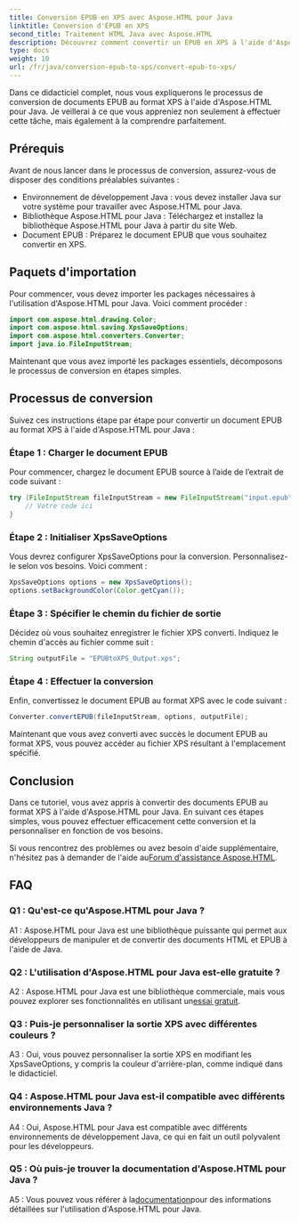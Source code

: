 ```yaml
---
title: Conversion EPUB en XPS avec Aspose.HTML pour Java
linktitle: Conversion d'EPUB en XPS
second_title: Traitement HTML Java avec Aspose.HTML
description: Découvrez comment convertir un EPUB en XPS à l'aide d'Aspose.HTML pour Java. Guide étape par étape avec des exemples de code. Explorez les fonctionnalités d'Aspose.HTML.
type: docs
weight: 10
url: /fr/java/conversion-epub-to-xps/convert-epub-to-xps/
---
```

Dans ce didacticiel complet, nous vous expliquerons le processus de conversion de documents EPUB au format XPS à l'aide d'Aspose.HTML pour Java. Je veillerai à ce que vous appreniez non seulement à effectuer cette tâche, mais également à la comprendre parfaitement. 

## Prérequis

Avant de nous lancer dans le processus de conversion, assurez-vous de disposer des conditions préalables suivantes :

- Environnement de développement Java : vous devez installer Java sur votre système pour travailler avec Aspose.HTML pour Java.
- Bibliothèque Aspose.HTML pour Java : Téléchargez et installez la bibliothèque Aspose.HTML pour Java à partir du site Web.
- Document EPUB : Préparez le document EPUB que vous souhaitez convertir en XPS.

## Paquets d'importation

Pour commencer, vous devez importer les packages nécessaires à l'utilisation d'Aspose.HTML pour Java. Voici comment procéder :

```java
import com.aspose.html.drawing.Color;
import com.aspose.html.saving.XpsSaveOptions;
import com.aspose.html.converters.Converter;
import java.io.FileInputStream;
```

Maintenant que vous avez importé les packages essentiels, décomposons le processus de conversion en étapes simples.

## Processus de conversion

Suivez ces instructions étape par étape pour convertir un document EPUB au format XPS à l'aide d'Aspose.HTML pour Java :

### Étape 1 : Charger le document EPUB

Pour commencer, chargez le document EPUB source à l’aide de l’extrait de code suivant :

```java
try (FileInputStream fileInputStream = new FileInputStream("input.epub")) {
    // Votre code ici
}
```

### Étape 2 : Initialiser XpsSaveOptions

Vous devrez configurer XpsSaveOptions pour la conversion. Personnalisez-le selon vos besoins. Voici comment :

```java
XpsSaveOptions options = new XpsSaveOptions();
options.setBackgroundColor(Color.getCyan());
```

### Étape 3 : Spécifier le chemin du fichier de sortie

Décidez où vous souhaitez enregistrer le fichier XPS converti. Indiquez le chemin d'accès au fichier comme suit :

```java
String outputFile = "EPUBtoXPS_Output.xps";
```

### Étape 4 : Effectuer la conversion

Enfin, convertissez le document EPUB au format XPS avec le code suivant :

```java
Converter.convertEPUB(fileInputStream, options, outputFile);
```

Maintenant que vous avez converti avec succès le document EPUB au format XPS, vous pouvez accéder au fichier XPS résultant à l'emplacement spécifié.

## Conclusion

Dans ce tutoriel, vous avez appris à convertir des documents EPUB au format XPS à l'aide d'Aspose.HTML pour Java. En suivant ces étapes simples, vous pouvez effectuer efficacement cette conversion et la personnaliser en fonction de vos besoins.

 Si vous rencontrez des problèmes ou avez besoin d'aide supplémentaire, n'hésitez pas à demander de l'aide au[Forum d'assistance Aspose.HTML](https://forum.aspose.com/).

## FAQ

### Q1 : Qu'est-ce qu'Aspose.HTML pour Java ?

A1 : Aspose.HTML pour Java est une bibliothèque puissante qui permet aux développeurs de manipuler et de convertir des documents HTML et EPUB à l'aide de Java.

### Q2 : L'utilisation d'Aspose.HTML pour Java est-elle gratuite ?

 A2 : Aspose.HTML pour Java est une bibliothèque commerciale, mais vous pouvez explorer ses fonctionnalités en utilisant un[essai gratuit](https://releases.aspose.com/).

### Q3 : Puis-je personnaliser la sortie XPS avec différentes couleurs ?

A3 : Oui, vous pouvez personnaliser la sortie XPS en modifiant les XpsSaveOptions, y compris la couleur d'arrière-plan, comme indiqué dans le didacticiel.

### Q4 : Aspose.HTML pour Java est-il compatible avec différents environnements Java ?

A4 : Oui, Aspose.HTML pour Java est compatible avec différents environnements de développement Java, ce qui en fait un outil polyvalent pour les développeurs.

### Q5 : Où puis-je trouver la documentation d'Aspose.HTML pour Java ?

 A5 : Vous pouvez vous référer à la[documentation](https://reference.aspose.com/html/java/)pour des informations détaillées sur l'utilisation d'Aspose.HTML pour Java.